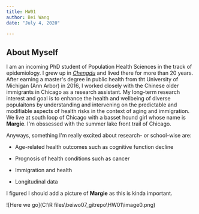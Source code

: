 ```yaml
---
title: HW01 
author: Bei Wang
date: "July 4, 2020"

---
```


## About Myself
I am an incoming PhD student of Population Health Sciences in the track of epidemiology. I grew up in [*Chengdu*](https://en.wikipedia.org/wiki/Chengdu) and lived there for more than 20 years. After earning a master's degree in public health from tht University of Michigan (Ann Arbor) in 2016, I worked closely with the Chinese older immigrants in Chicago as a research assistant. My long-term research interest and goal is to enhance the health and wellbeing of diverse populaitons by understanding and intervening on the predictable and modifiable aspects of health risks in the context of aging and immigration. We live at south loop of Chicago with a basset hound girl whose name is **Margie**. I'm obssessed with the summer lake front trail of Chicago. 

Anyways, something I'm really excited about research- or school-wise are: 

* Age-related health outcomes such as cognitive function decline 

* Prognosis of health conditions such as cancer  

* Immigration and health 

* Longitudinal data 

I figured I should add a picture of **Margie** as this is kinda important. 

![Here we go](C:\R files\beiwo07_gitrepo\HW01\image0.png)



